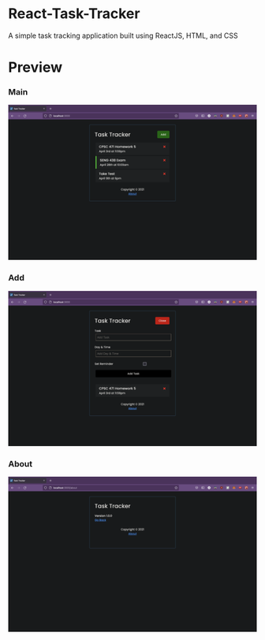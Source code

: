 # React-Task-Tracker

A simple task tracking application built using ReactJS, HTML, and CSS

# Preview

### Main
![Main](images/main.png)

### Add
![Add](images/add.png)

### About
![Add](images/about.png)

